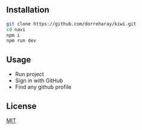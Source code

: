 ## Installation

```bash
git clone https://github.com/dorreharay/kiwi.git
cd navi
npm i
npm run dev
```

## Usage

- Run project
- Sign in with GitHub
- Find any github profile

## License
[MIT](https://choosealicense.com/licenses/mit/)